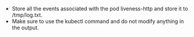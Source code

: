 - Store all the events associated with the pod liveness-http and store it to /tmp/log.txt.
- Make sure to use the kubectl command and do not modify anything in the output.
